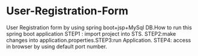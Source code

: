 # User-Registration-Form
User Registration form by using spring boot+jsp+MySql DB.How to run this spring boot application STEP1 : import project into STS. STEP2:make changes into application.properties.STEP3:run Application. STEP4: access in browser by using default port number.
